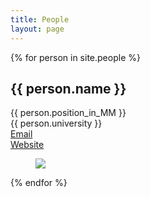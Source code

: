```yaml
---
title: People
layout: page
---
```


<div>
    {% for person in site.people %}
        <h2>{{ person.name }} </h2>
        {{ person.position_in_MM }}
        <br>
        {{ person.university }}
        <br>
        <a href="mailto:{{ person.email }}">Email</a>
        <br>
        <a href="{{ person.website }}">Website</a>
        <br>
        <div class="column is-one-fifth-desktop is-one-fifth-fullhd is-one-quarter-tablet">
            <figure class="image is-64x64">
                <img class="is-rounded" src="{person.photo}}">
            </figure>
        </div>
    {% endfor %}
</div>